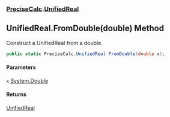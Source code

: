 ### [PreciseCalc](PreciseCalc.md 'PreciseCalc').[UnifiedReal](PreciseCalc.UnifiedReal.md 'PreciseCalc.UnifiedReal')

## UnifiedReal.FromDouble(double) Method

Construct a UnifiedReal from a double.

```csharp
public static PreciseCalc.UnifiedReal FromDouble(double x);
```
#### Parameters

<a name='PreciseCalc.UnifiedReal.FromDouble(double).x'></a>

`x` [System.Double](https://docs.microsoft.com/en-us/dotnet/api/System.Double 'System.Double')

#### Returns
[UnifiedReal](PreciseCalc.UnifiedReal.md 'PreciseCalc.UnifiedReal')